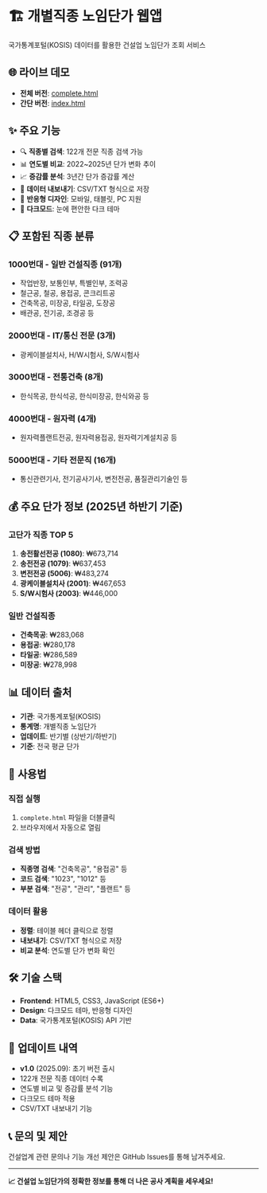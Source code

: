 # 🏗️ 개별직종 노임단가 웹앱

국가통계포털(KOSIS) 데이터를 활용한 건설업 노임단가 조회 서비스

## 🌐 라이브 데모

- **전체 버전**: [complete.html](https://yourusername.github.io/wage-info-app/complete.html)
- **간단 버전**: [index.html](https://yourusername.github.io/wage-info-app/index.html)

## ✨ 주요 기능

- 🔍 **직종별 검색**: 122개 전문 직종 검색 가능
- 📊 **연도별 비교**: 2022~2025년 단가 변화 추이
- 📈 **증감률 분석**: 3년간 단가 증감률 계산
- 💾 **데이터 내보내기**: CSV/TXT 형식으로 저장
- 📱 **반응형 디자인**: 모바일, 태블릿, PC 지원
- 🌙 **다크모드**: 눈에 편안한 다크 테마

## 📋 포함된 직종 분류

### 1000번대 - 일반 건설직종 (91개)
- 작업반장, 보통인부, 특별인부, 조력공
- 철근공, 철공, 용접공, 콘크리트공
- 건축목공, 미장공, 타일공, 도장공
- 배관공, 전기공, 조경공 등

### 2000번대 - IT/통신 전문 (3개)
- 광케이블설치사, H/W시험사, S/W시험사

### 3000번대 - 전통건축 (8개)
- 한식목공, 한식석공, 한식미장공, 한식와공 등

### 4000번대 - 원자력 (4개)
- 원자력플랜트전공, 원자력용접공, 원자력기계설치공 등

### 5000번대 - 기타 전문직 (16개)
- 통신관련기사, 전기공사기사, 변전전공, 품질관리기술인 등

## 💰 주요 단가 정보 (2025년 하반기 기준)

### 고단가 직종 TOP 5
1. **송전활선전공 (1080)**: ₩673,714
2. **송전전공 (1079)**: ₩637,453
3. **변전전공 (5006)**: ₩483,274
4. **광케이블설치사 (2001)**: ₩467,653
5. **S/W시험사 (2003)**: ₩446,000

### 일반 건설직종
- **건축목공**: ₩283,068
- **용접공**: ₩280,178
- **타일공**: ₩286,589
- **미장공**: ₩278,998

## 📊 데이터 출처

- **기관**: 국가통계포털(KOSIS)
- **통계명**: 개별직종 노임단가
- **업데이트**: 반기별 (상반기/하반기)
- **기준**: 전국 평균 단가

## 🚀 사용법

### 직접 실행
1. `complete.html` 파일을 더블클릭
2. 브라우저에서 자동으로 열림

### 검색 방법
- **직종명 검색**: "건축목공", "용접공" 등
- **코드 검색**: "1023", "1012" 등
- **부분 검색**: "전공", "관리", "플랜트" 등

### 데이터 활용
- **정렬**: 테이블 헤더 클릭으로 정렬
- **내보내기**: CSV/TXT 형식으로 저장
- **비교 분석**: 연도별 단가 변화 확인

## 🛠️ 기술 스택

- **Frontend**: HTML5, CSS3, JavaScript (ES6+)
- **Design**: 다크모드 테마, 반응형 디자인
- **Data**: 국가통계포털(KOSIS) API 기반

## 📝 업데이트 내역

- **v1.0** (2025.09): 초기 버전 출시
- 122개 전문 직종 데이터 수록
- 연도별 비교 및 증감률 분석 기능
- 다크모드 테마 적용
- CSV/TXT 내보내기 기능

## 📞 문의 및 제안

건설업계 관련 문의나 기능 개선 제안은 GitHub Issues를 통해 남겨주세요.

---

**📈 건설업 노임단가의 정확한 정보를 통해 더 나은 공사 계획을 세우세요!**
